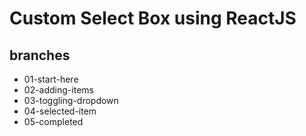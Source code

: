 # Custom Select Box using ReactJS

## branches

* 01-start-here
* 02-adding-items
* 03-toggling-dropdown
* 04-selected-item
* 05-completed


